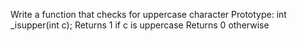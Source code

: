 Write a function that checks for uppercase character
Prototype: int _isupper(int c);
Returns 1 if c is uppercase
Returns 0 otherwise

